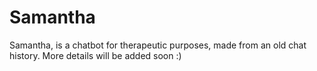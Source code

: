 # Samantha 

Samantha, is a chatbot for therapeutic purposes, made from an old chat history. More details will be added soon :)